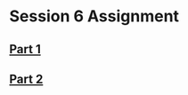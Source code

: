 # Session 6 Assignment

## [Part 1](https://github.com/gupta1912/ERA-V1-Assignments/tree/main/S6/part1)

## [Part 2](https://github.com/gupta1912/ERA-V1-Assignments/tree/main/S6/part2)